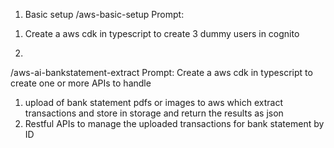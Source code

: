 1. Basic setup
/aws-basic-setup
Prompt:
1) Create a aws cdk in typescript to create 3 dummy users in cognito

2. 
/aws-ai-bankstatement-extract
Prompt:
Create a aws cdk in typescript to create one or more APIs to handle 
1) upload of bank statement pdfs or images to aws which extract transactions and store in storage and return the results as json 
2) Restful APIs to manage the uploaded transactions for bank statement by ID
